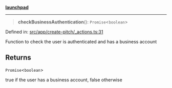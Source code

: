 [**launchpad**](index.md)

***

> **checkBusinessAuthentication**(): `Promise`\<`boolean`\>

Defined in: [src/app/create-pitch/\_actions.ts:31](https://github.com/victorbratov/launchpad/blob/d1815ef1a573b42ac1f231f3f3d6617bddce6dbe/src/app/create-pitch/_actions.ts#L31)

Function to check the user is authenticated and has a business account

## Returns

`Promise`\<`boolean`\>

true if the user has a business account, false otherwise
